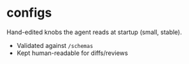 # configs

Hand-edited knobs the agent reads at startup (small, stable).
- Validated against `/schemas`
- Kept human-readable for diffs/reviews
